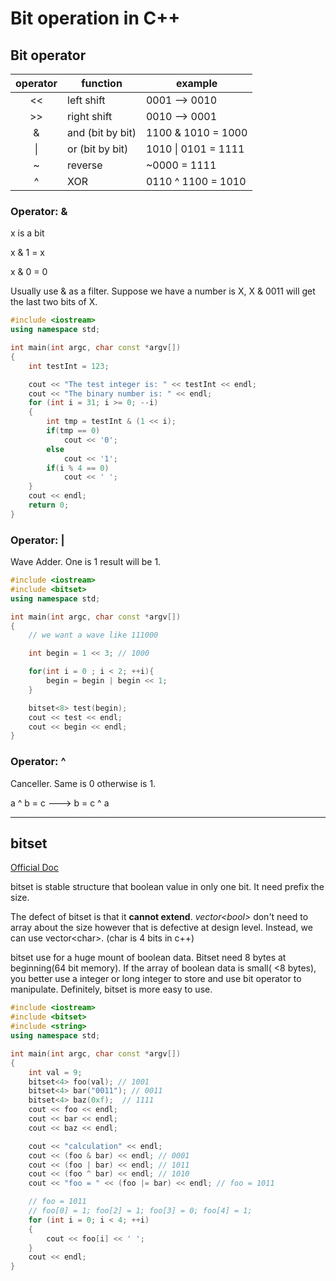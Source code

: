 # Bit operation in C++


## Bit operator

| operator | function         | example             |
| :------: | ---------------- | ------------------- |
|    <<    | left shift       | 0001 --> 0010       |
|    >>    | right shift      | 0010 --> 0001       |
|    &     | and (bit by bit) | 1100 & 1010 = 1000  |
|    \|    | or (bit by bit)  | 1010 \| 0101 = 1111 |
|    ~     | reverse          | ~0000 = 1111        |
|    ^     | XOR              | 0110 ^ 1100 = 1010  |

### Operator: &

x is a bit

x & 1 = x

x & 0 = 0

Usually use & as a filter. Suppose we have a number is X, X & 0011 will get the last two bits of X.

```cpp
#include <iostream>
using namespace std;

int main(int argc, char const *argv[])
{
    int testInt = 123;

    cout << "The test integer is: " << testInt << endl;
    cout << "The binary number is: " << endl;
    for (int i = 31; i >= 0; --i)
    {
        int tmp = testInt & (1 << i);
        if(tmp == 0)
            cout << '0';
        else
            cout << '1';
        if(i % 4 == 0)
            cout << ' ';
    }
    cout << endl;
    return 0;
}
```

### Operator: |

Wave Adder. One is 1 result will be 1.

```cpp
#include <iostream>
#include <bitset>
using namespace std;

int main(int argc, char const *argv[])
{
    // we want a wave like 111000

    int begin = 1 << 3; // 1000

    for(int i = 0 ; i < 2; ++i){
        begin = begin | begin << 1;
    }

    bitset<8> test(begin);
    cout << test << endl;
    cout << begin << endl;
}
```

### Operator: ^

Canceller. Same is 0 otherwise is 1.

a ^ b = c ---> b = c ^ a

---

## bitset

[Official Doc](http://www.cplusplus.com/reference/bitset/bitset/)

bitset is stable structure that boolean value in only one bit. It need prefix the size.

The defect of bitset is that it **cannot extend**. _vector\<bool\>_ don't need to array about the size however that is defective at design level. Instead, we can use vector\<char\>. (char is 4 bits in c++)

bitset use for a huge mount of boolean data. Bitset need 8 bytes at beginning(64 bit memory). If the array of boolean data is small( <8 bytes), you better use a integer or long integer to store and use bit operator to manipulate. Definitely, bitset is more easy to use.

```cpp
#include <iostream>
#include <bitset>
#include <string>
using namespace std;

int main(int argc, char const *argv[])
{
    int val = 9;
    bitset<4> foo(val); // 1001
    bitset<4> bar("0011"); // 0011
    bitset<4> baz(0xf);  // 1111
    cout << foo << endl;
    cout << bar << endl;
    cout << baz << endl;

    cout << "calculation" << endl;
    cout << (foo & bar) << endl; // 0001
    cout << (foo | bar) << endl; // 1011
    cout << (foo ^ bar) << endl; // 1010
    cout << "foo = " << (foo |= bar) << endl; // foo = 1011

    // foo = 1011
    // foo[0] = 1; foo[2] = 1; foo[3] = 0; foo[4] = 1;
    for (int i = 0; i < 4; ++i)
    {
        cout << foo[i] << ' ';
    }
    cout << endl;
}
```

